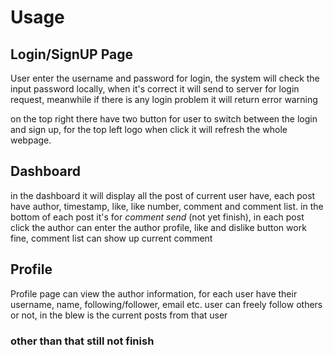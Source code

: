 # Usage

## Login/SignUP Page

User enter the username and password for login, the system will check the input password locally, when it's correct it will send to server for login request, meanwhile if there is any login problem it will return error warning

on the top right there have two button for user to switch between the login and sign up, for the top left logo when click it will refresh the whole webpage.

## Dashboard

in the dashboard it will display all the post of current user have, each post have author, timestamp, like, like number, comment and comment list. in the bottom of each post it's for *comment send* (not yet finish), in each post click the author can enter the author profile, like and dislike button work fine, comment list can show up current comment

## Profile

Profile page can view the author information, for each user have their username, name, following/follower, email etc. user can freely follow others or not, in the blew is the current posts from that user


### other than that still not finish
